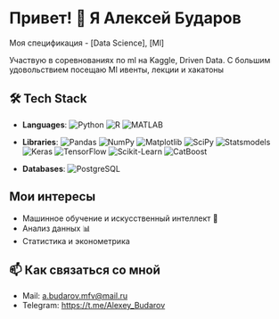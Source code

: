 # Привет! 👋 Я Алексей Бударов

Моя спецификация - [Data Science], [Ml]

Учaствую в соревнованиях по ml на Kaggle, Driven Data. С большим удовольствием посещаю Ml ивенты, лекции и хакатоны

## 🛠️ Tech Stack

- **Languages**:  ![Python](https://img.shields.io/badge/-Python-3776AB?style=flat-square&logo=python&logoColor=white)  ![R](https://img.shields.io/badge/-R-276DC3?style=flat-square&logo=r&logoColor=white) ![MATLAB](https://img.shields.io/badge/-MATLAB-0076A8?style=flat-square&logo=mathworks&logoColor=white)

- **Libraries**:  ![Pandas](https://img.shields.io/badge/-Pandas-150458?style=flat-square&logo=pandas&logoColor=white)  ![NumPy](https://img.shields.io/badge/-NumPy-013243?style=flat-square&logo=numpy&logoColor=white)  ![Matplotlib](https://img.shields.io/badge/-Matplotlib-11557C?style=flat-square&logo=matplotlib&logoColor=white)  ![SciPy](https://img.shields.io/badge/-SciPy-8CAAE6?style=flat-square&logo=scipy&logoColor=white)  ![Statsmodels](https://img.shields.io/badge/-Statsmodels-AB5437?style=flat-square&logo=python&logoColor=white)  ![Keras](https://img.shields.io/badge/-Keras-D00000?style=flat-square&logo=keras&logoColor=white)  ![TensorFlow](https://img.shields.io/badge/-TensorFlow-FF6F00?style=flat-square&logo=tensorflow&logoColor=white)  ![Scikit-Learn](https://img.shields.io/badge/-Scikit--Learn-F7931E?style=flat-square&logo=scikit-learn&logoColor=white)  ![CatBoost](https://img.shields.io/badge/-CatBoost-EB5B28?style=flat-square&logo=catboost&logoColor=white)

  
- **Databases**:  ![PostgreSQL](https://img.shields.io/badge/-PostgreSQL-4169E1?style=flat-square&logo=postgresql&logoColor=white)
  

## Мои интересы
- Машинное обучение и искусственный интеллект 🤖
- Анализ данных 📊
- Статистика и эконометрика

## 📫 Как связаться со мной
- Mail: a.budarov.mfv@mail.ru
- Telegram: https://t.me/Alexey_Budarov
